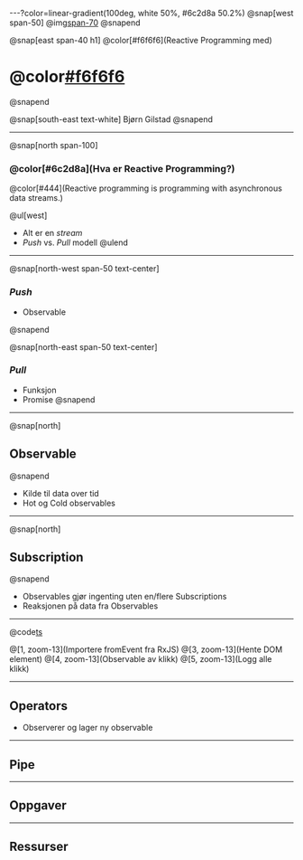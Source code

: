 ---?color=linear-gradient(100deg, white 50%, #6c2d8a 50.2%)
@snap[west span-50]
@img[span-70](./img/logo.png)
@snapend

@snap[east span-40 h1]
@color[#f6f6f6](Reactive Programming med)
# @color[#f6f6f6](RxJS)
@snapend

@snap[south-east text-white]
Bjørn Gilstad
@snapend


---
@snap[north span-100]
### @color[#6c2d8a](Hva er Reactive Programming?)
@color[#444](Reactive programming is programming with asynchronous data streams.)
<br />

@ul[west]

- Alt er en *stream*
- *Push* vs. *Pull* modell
@ulend

---
@snap[north-west span-50 text-center]
### *Push*

- Observable

@snapend

@snap[north-east span-50 text-center]
### *Pull*

- Funksjon
- Promise
@snapend

---
@snap[north]
## Observable
@snapend

* Kilde til data over tid
* Hot og Cold observables

---

@snap[north]
## Subscription
@snapend

* Observables gjør ingenting uten en/flere Subscriptions
* Reaksjonen på data fra Observables


---
@code[ts](code/observable.ts)

@[1, zoom-13](Importere fromEvent fra RxJS)
@[3, zoom-13](Hente DOM element)
@[4, zoom-13](Observable av klikk)
@[5, zoom-13](Logg alle klikk)



---
## Operators
* Observerer og lager ny observable


---
## Pipe


---
## Oppgaver

---
## Ressurser
